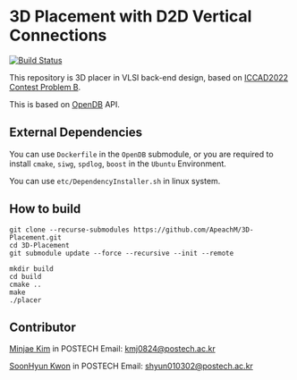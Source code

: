 # 3D Placement with D2D Vertical Connections

[![Build Status](https://img.shields.io/badge/develop-ongoing%20-green)]()

This repository is 3D placer in VLSI back-end design, based on [ICCAD2022 Contest Problem B](http://iccad-contest.org).

This is based on [OpenDB](https://github.com/The-OpenROAD-Project/OpenDB) API.



## External Dependencies

You can use `Dockerfile` in the `OpenDB` submodule, or you are required to install `cmake`, `siwg`, `spdlog`, `boost` in the `Ubuntu` Environment.

You can use `etc/DependencyInstaller.sh` in linux system.

## How to build

```shell
git clone --recurse-submodules https://github.com/ApeachM/3D-Placement.git
cd 3D-Placement
git submodule update --force --recursive --init --remote
```

```shell
mkdir build
cd build
cmake ..
make
./placer
```



## Contributor

[Minjae Kim](https://github.com/ApeachM) in POSTECH
Email: kmj0824@postech.ac.kr

[SoonHyun Kwon](https://github.com/kwonsh01) in POSTECH
Email: shyun010302@postech.ac.kr
